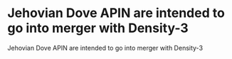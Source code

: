 # Jehovian Dove APIN are intended to go into merger with Density-3

Jehovian Dove APIN are intended to go into merger with Density-3